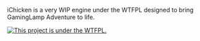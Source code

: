 iChicken is a very WIP engine under the WTFPL designed to bring GamingLamp Adventure to life.

[![This project is under the WTFPL.](https://upload.wikimedia.org/wikipedia/commons/thumb/0/05/WTFPL_logo.svg/140px-WTFPL_logo.svg.png)](http://www.wtfpl.net/about/)
